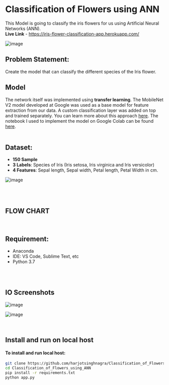 # Classification of Flowers using ANN
This Model is going to classify the iris flowers for us using Artificial Neural Networks (ANN).<br/>
__Live Link__ - https://iris-flower-classification-app.herokuapp.com/
 
![image](https://miro.medium.com/max/1400/0*Uw37vrrKzeEWahdB)
 
## Problem Statement:
Create the model that can classify the different species of the Iris flower.
<br>
 <h2>Model</h2>


The network itself was implemented using **transfer learning**. The MobileNet V2 model developed at Google was used as a base model for feature extraction from our data. A custom classification layer was added on top and trained separately. You can learn more about this approach [here](https://www.tensorflow.org/tutorials/images/transfer_learning). The notebook I used to implement the model on Google Colab can be found [here](https://github.com/Vipul1947/classify_fruits_and_its_freshness/blob/main/notebooks/FruitNetTransferLearning.ipynb).
<br><br>


## Dataset:
- __150 Sample__
- __3 Labels__: Species of Iris (Iris setosa, Iris virginica and Iris versicolor)
- __4 Features__: Sepal length, Sepal width, Petal length, Petal Width in cm.
 
![image](https://miro.medium.com/max/1400/0*7H_gF1KnslexnJ3s)

<br>
<br>
<h2> FLOW CHART </h2>




<br>

## Requirement:
- Anaconda
- IDE: VS Code, Sublime Text, etc
- Python 3.7

<br><br>
<h2>IO Screenshots</h2>

![image](https://user-images.githubusercontent.com/80465715/133967467-9e424b63-f87c-460c-a6c3-24c189fa66c7.png)

![image](https://user-images.githubusercontent.com/80465715/133967541-c07ad74e-1402-49da-a65b-87533e1aab9b.png)



<br>

<h2> Install and run on local host</h2>

<h4>To install and run local host:</h4>

```bash
git clone https://github.com/harjotsinghnagra/Classification_of_Flowers_using_ANN.git
cd Classification_of_Flowers_using_ANN
pip install -r requirements.txt
python app.py
```
